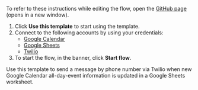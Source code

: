 To refer to these instructions while editing the flow, open the [GitHub page](https://github.com/ot4i/app-connect-templates/tree/main/resources/markdown/Send%20a%20message%20by%20phone%20number%20via%20Twilio%20when%20new%20all-day-event%20information%20is%20updated%20in%20a%20Google%20Sheets%20worksheet_instructions.md) (opens in a new window).

1. Click **Use this template** to start using the template.
2. Connect to the following accounts by using your credentials:
   - [Google Calendar](https://ibm.biz/acgooglecalendar) 
   - [Google Sheets](https://ibm.biz/acgsheets)
   - [Twilio](https://ibm.biz/actwilio)
3. To start the flow, in the banner, click **Start flow**.


Use this template to send a message by phone number via Twilio when new Google Calendar all-day-event information is updated in a Google Sheets worksheet.
